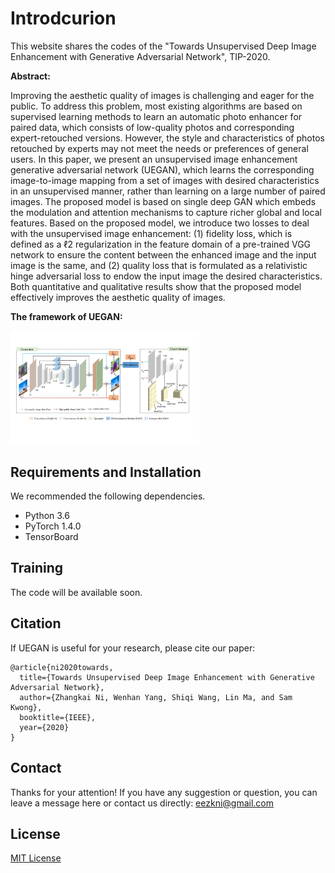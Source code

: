 # Introdcurion

This website shares the codes of the "Towards Unsupervised Deep Image Enhancement with Generative Adversarial Network", TIP-2020.

**Abstract:**

Improving the aesthetic quality of images is challenging and eager for the public. To address this problem, most existing algorithms are based on supervised learning methods to learn an automatic photo enhancer for paired data, which consists of low-quality photos and corresponding expert-retouched versions. However, the style and characteristics of photos retouched by experts may not meet the needs or preferences of general users. In this paper, we present an unsupervised image enhancement generative adversarial network (UEGAN), which learns the corresponding image-to-image mapping from a set of images with desired characteristics in an unsupervised manner, rather than learning on a large number of paired images. The proposed model is based on single deep GAN which embeds the modulation and attention mechanisms to capture richer global and local features. Based on the proposed model, we introduce two losses to deal with the unsupervised image enhancement: (1) fidelity loss, which is defined as a ℓ2 regularization in the feature domain of a pre-trained VGG network to ensure the content between the enhanced image and the input image is the same, and (2) quality loss that is formulated as a relativistic hinge adversarial loss to endow the input image the desired characteristics. Both quantitative and qualitative results show that the proposed model effectively improves the aesthetic quality of images.

**The framework of UEGAN:**

<img src="./figures/framework.jpg" width = "60%" height="50%">

## Requirements and Installation
We recommended the following dependencies.
*  Python 3.6
*  PyTorch 1.4.0
*  TensorBoard

## Training
The code will be available soon.


## Citation

If UEGAN is useful for your research, please cite our paper:

```
@article{ni2020towards,
  title={Towards Unsupervised Deep Image Enhancement with Generative Adversarial Network},
  author={Zhangkai Ni, Wenhan Yang, Shiqi Wang, Lin Ma, and Sam Kwong},
  booktitle={IEEE},
  year={2020}
}
```

## Contact

Thanks for your attention! If you have any suggestion or question, you can leave a message here or contact us directly:
eezkni@gmail.com


## License

[MIT License](https://opensource.org/licenses/MIT)


